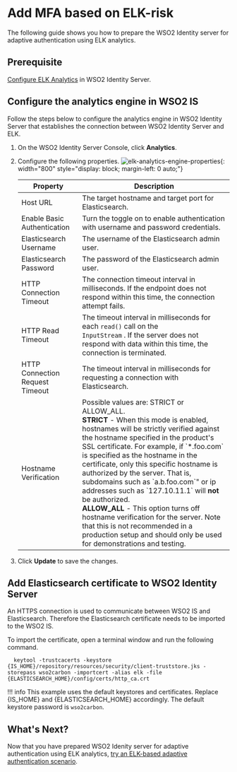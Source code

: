 # Add MFA based on ELK-risk

The following guide shows you how to prepare the WSO2 Identity server for adaptive authentication using ELK analytics.

## Prerequisite

[Configure ELK Analytics]({{base_path}}/deploy/elk-analytics-installation-guide/) in WSO2 Identity Server.

## Configure the analytics engine in WSO2 IS

Follow the steps below to configure the analytics engine in WSO2 Identity Server that establishes the connection between WSO2 Identity Server and ELK.

1. On the WSO2 Identity Server Console, click **Analytics**.

2. Configure the following properties.
   ![elk-analytics-engine-properties]({{base_path}}/assets/img/elk-analytics/risk-based-adaptive-authentication/risk-based-adaptive-authentication-4.png){: width="800" style="display: block; margin-left: 0 auto;"}
  
      <table>
      <thead>
      <tr class="header">
      <th>Property</th>
      <th>Description</th>
      </tr>
      </thead>
      <tbody>
      <tr class="odd">
      <td>Host URL</td>
      <td>The target hostname and target port for Elasticsearch.</td>
      </tr>
      <tr class="even">
      <td>Enable Basic Authentication</td>
      <td>Turn the toggle on to enable authentication with username and password credentials.</td>
      </tr>
      <tr class="odd">
      <td>Elasticsearch Username</td>
      <td>The username of the Elasticsearch admin user.</td>
      </tr>
      <tr class="even">
      <td>Elasticsearch Password</td>
      <td>The password of the Elasticsearch admin user.</td>
      </tr>
      <tr class="odd">
      <td>HTTP Connection Timeout</td>
      <td>The connection timeout interval in milliseconds. If the endpoint does not respond within this time, the   connection attempt fails.</td>
      </tr>
      <tr class="even">
      <td>HTTP Read Timeout</td>
      <td>The timeout interval in milliseconds for each <code>read()</code> call on the <code>               InputStream</code> . If the server does not respond with data within this time, the connection is terminated.</td>
      </tr>
      <tr class="odd">
      <td>HTTP Connection Request Timeout</td>
      <td>The timeout interval in milliseconds for requesting a connection with Elasticsearch.</td>
      </tr>
      <tr class="even">
      <td>Hostname Verification</td>
      <td>Possible values are: STRICT or ALLOW_ALL.<br />
      <strong>STRICT</strong> - When this mode is enabled, hostnames will be strictly verified against the hostname   specified in the product's SSL certificate. For example, if `*.foo.com` is specified as the hostname in the certificate, only this specific hostname is authorized by the server. That is, subdomains such as `a.b.foo.com`" or ip addresses such as `127.10.11.1` will  <strong>not</strong> be authorized. <br /><strong>ALLOW_ALL</strong> - This option turns off hostname verification    for the server. Note that this is not recommended in a production setup and should only be used for demonstrations    and testing.</td>
      </tr>
      </tbody>
      </table>

3. Click **Update** to save the changes.

## Add Elasticsearch certificate to WSO2 Identity Server

 An HTTPS connection is used to communicate between WSO2 IS and Elasticsearch. Therefore the Elasticsearch certificate needs to be imported to the WSO2 IS.

To import the certificate, open a terminal window and run the following command.

 ```
   keytool -trustcacerts -keystore {IS_HOME}/repository/resources/security/client-truststore.jks -storepass wso2carbon -importcert -alias elk -file {ELASTICSEARCH_HOME}/config/certs/http_ca.crt
 ```

!!! info
      This example uses the default keystores and certificates. Replace {IS_HOME} and {ELASTICSEARCH_HOME} accordingly. The default keystore password is `wso2carbon`.

## What's Next?

Now that you have prepared WSO2 Idenity server for adaptive authentication using ELK analytics, [try an ELK-based adaptive authentication scenario]({{base_path}}/guides/authentication/conditional-auth/elk-risk-based-template).
